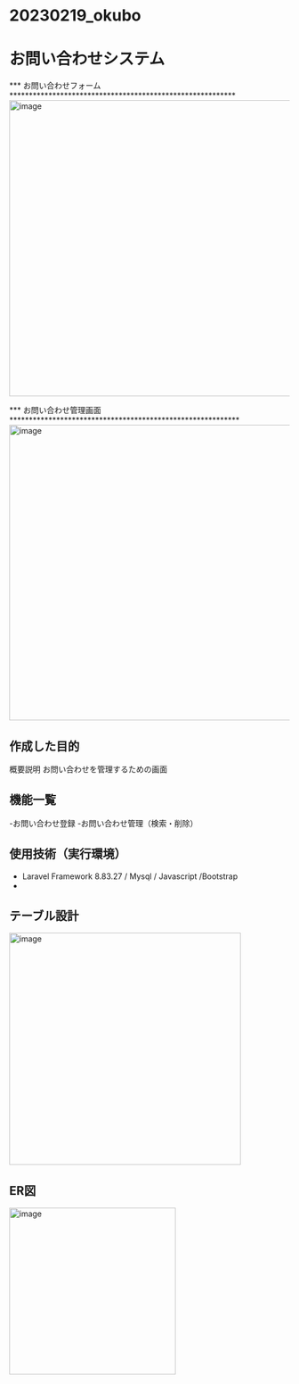 # 20230219_okubo
# お問い合わせシステム
*** お問い合わせフォーム**********************************************************
<img width="531" alt="image" src="https://user-images.githubusercontent.com/118349010/219933035-1538646c-9c5f-47e7-a0b5-bbf2921e0c83.png">

*** お問い合わせ管理画面***********************************************************
<img width="530" alt="image" src="https://user-images.githubusercontent.com/118349010/219933073-b9e974fc-4ba6-4472-bdbe-3219553e62c4.png">

## 作成した目的
概要説明
お問い合わせを管理するための画面

## 機能一覧
-お問い合わせ登録
-お問い合わせ管理（検索・削除）

## 使用技術（実行環境）
- Laravel Framework 8.83.27 / Mysql / Javascript /Bootstrap
-
## テーブル設計
<img width="416" alt="image" src="https://user-images.githubusercontent.com/118349010/215927522-cd0c7c68-910f-4380-bdd1-ea2e9cf2325a.png">

## ER図
<img width="299" alt="image" src="https://user-images.githubusercontent.com/118349010/215927572-a5650366-79e2-442b-8d41-b680aecf7ccf.png">
